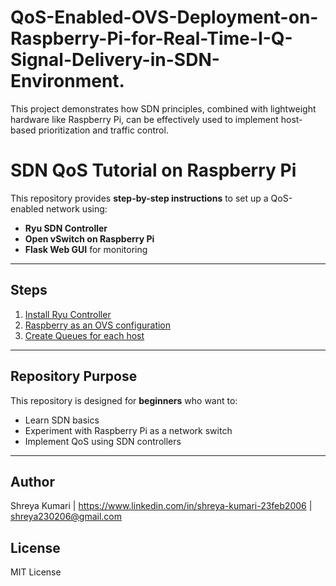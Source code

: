 # QoS-Enabled-OVS-Deployment-on-Raspberry-Pi-for-Real-Time-I-Q-Signal-Delivery-in-SDN-Environment.
This project demonstrates how SDN principles, combined with lightweight hardware like Raspberry Pi, can be effectively used to implement host-based prioritization and traffic control. 
# SDN QoS Tutorial on Raspberry Pi

This repository provides **step-by-step instructions** to set up a QoS-enabled network using:
- **Ryu SDN Controller**
- **Open vSwitch on Raspberry Pi**
- **Flask Web GUI** for monitoring

---

## Steps
1. [Install Ryu Controller](Install_Ryu.md)
2. [Raspberry as an OVS configuration](Raspberry_Configuration.md)
3. [Create Queues for each host](Queue_Creation.md) 

---

## Repository Purpose
This repository is designed for **beginners** who want to:
- Learn SDN basics
- Experiment with Raspberry Pi as a network switch
- Implement QoS using SDN controllers  

---

## Author
Shreya Kumari | https://www.linkedin.com/in/shreya-kumari-23feb2006 | shreya230206@gmail.com

## License
MIT License

